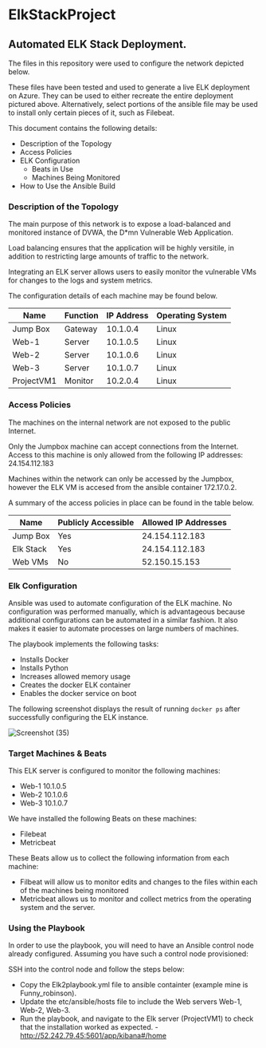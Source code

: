 # ElkStackProject
## Automated ELK Stack Deployment.

The files in this repository were used to configure the network depicted below.

These files have been tested and used to generate a live ELK deployment on Azure. They can be used to either recreate the entire deployment pictured above. Alternatively, select portions of the ansible file may be used to install only certain pieces of it, such as Filebeat.


This document contains the following details:
- Description of the Topology
- Access Policies
- ELK Configuration
  - Beats in Use
  - Machines Being Monitored
- How to Use the Ansible Build


### Description of the Topology

The main purpose of this network is to expose a load-balanced and monitored instance of DVWA, the D*mn Vulnerable Web Application.

Load balancing ensures that the application will be highly versitile, in addition to restricting large amounts of traffic to the network.


Integrating an ELK server allows users to easily monitor the vulnerable VMs for changes to the logs and system metrics.

The configuration details of each machine may be found below.

|  Name      | Function | IP Address | Operating System |
|------------|----------|------------|------------------|
|  Jump Box  | Gateway  | 10.1.0.4   | Linux            |
|  Web-1     | Server   | 10.1.0.5   | Linux            |
|  Web-2     | Server   | 10.1.0.6   | Linux            |
|  Web-3     | Server   | 10.1.0.7   | Linux            |
| ProjectVM1 | Monitor  | 10.2.0.4   | Linux            |
### Access Policies

The machines on the internal network are not exposed to the public Internet. 

Only the Jumpbox machine can accept connections from the Internet. Access to this machine is only allowed from the following IP addresses: 24.154.112.183

Machines within the network can only be accessed by the Jumpbox, however the ELK VM is accesed from the ansible container 172.17.0.2.

A summary of the access policies in place can be found in the table below.

| Name     | Publicly Accessible | Allowed IP Addresses |
|----------|---------------------|----------------------|
| Jump Box | Yes                 | 24.154.112.183       |
| Elk Stack| Yes                 | 24.154.112.183       |
| Web VMs  | No                  | 52.150.15.153        |

### Elk Configuration

Ansible was used to automate configuration of the ELK machine. No configuration was performed manually, which is advantageous because additional configurations can be automated in a similar fashion. It also makes it easier to automate processes on large numbers of machines.

The playbook implements the following tasks:
-  Installs Docker
-  Installs Python
-  Increases allowed memory usage
-  Creates the docker ELK container
-  Enables the docker service on boot

The following screenshot displays the result of running `docker ps` after successfully configuring the ELK instance.

![Screenshot (35)](https://user-images.githubusercontent.com/38328713/120834785-80ce3880-c531-11eb-9873-93b4fc6b1d30.png)

### Target Machines & Beats
This ELK server is configured to monitor the following machines: 
- Web-1 10.1.0.5
- Web-2 10.1.0.6
- Web-3 10.1.0.7

We have installed the following Beats on these machines:
- Filebeat
- Metricbeat

These Beats allow us to collect the following information from each machine:
- Filbeat will allow us to monitor edits and changes to the files within each of the machines being monitored
- Metricbeat allows us to monitor and collect metrics from the operating system and the server.
 
### Using the Playbook
In order to use the playbook, you will need to have an Ansible control node already configured. Assuming you have such a control node provisioned: 

SSH into the control node and follow the steps below:
- Copy the Elk2playbook.yml file to ansible containter (example mine is Funny_robinson).
- Update the etc/ansible/hosts file to include the Web servers Web-1, Web-2, Web-3.
- Run the playbook, and navigate to the Elk server (ProjectVM1) to check that the installation worked as expected.
      -http://52.242.79.45:5601/app/kibana#/home

